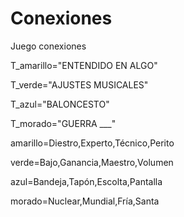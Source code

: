 
# Conexiones
Juego conexiones

T_amarillo="ENTENDIDO EN ALGO"

T_verde="AJUSTES MUSICALES"

T_azul="BALONCESTO"

T_morado="GUERRA ___"

amarillo=Diestro,Experto,Técnico,Perito

verde=Bajo,Ganancia,Maestro,Volumen 

azul=Bandeja,Tapón,Escolta,Pantalla

morado=Nuclear,Mundial,Fría,Santa
